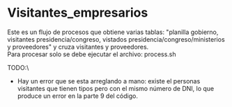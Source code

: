 # Visitantes_empresarios
Este es un flujo de procesos que obtiene varias tablas: "planilla gobierno, visitantes presidencia/congreso, vistados presidencia/congreso/ministerios y proveedores" y cruza visitantes y proveedores. \
Para procesar solo se debe ejecutar el archivo: process.sh

TODO:\
- Hay un error que se esta arreglando a mano: existe el personas visitantes que tienen tipos pero con el mismo número de DNI, lo que produce un error en la parte 9 del código. 
